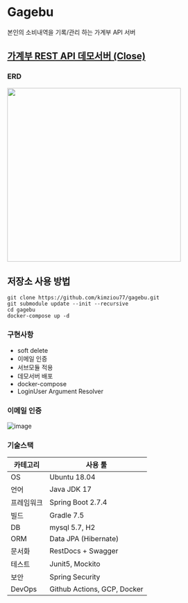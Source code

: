 # Gagebu

본인의 소비내역을 기록/관리 하는 가계부 API 서버

## [가계부 REST API 데모서버 (Close)]()

### ERD

<img src="https://user-images.githubusercontent.com/41179265/193021828-1ed6e7d8-b268-4fea-b681-5bf569d67e40.png" width="400px" />

## 저장소 사용 방법
```
git clone https://github.com/kimziou77/gagebu.git
git submodule update --init --recursive
cd gagebu
docker-compose up -d
```

### 구현사항

- soft delete
- 이메일 인증
- 서브모듈 적용
- 데모서버 배포
- docker-compose
- LoginUser Argument Resolver

### 이메일 인증
![image](https://user-images.githubusercontent.com/41179265/196014384-2652b739-c786-46f5-9f78-98dc5dca056b.png)

### 기술스택

카테고리 | 사용 툴  
-- | --  
OS | Ubuntu 18.04  
언어 | Java JDK 17  
프레임워크 | Spring Boot 2.7.4  
빌드 | Gradle 7.5  
DB | mysql 5.7, H2  
ORM | Data JPA (Hibernate)  
문서화 | RestDocs + Swagger  
테스트 | Junit5, Mockito  
보안 | Spring Security  
DevOps| Github Actions, GCP, Docker

